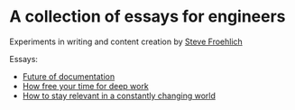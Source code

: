 # A collection of essays for engineers
Experiments in writing and content creation by [Steve Froehlich](https://www.linkedin.com/in/steve-froehlich-8071a125)

Essays:

* [Future of documentation](future-of-documentation.md)
* [How free your time for deep work](find_deep_work_time.md)
* [How to stay relevant in a constantly changing world](beware_of_your_role.md)

